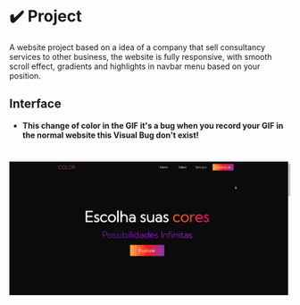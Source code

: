 
# ✔️ Project
A website project based on a idea of a company that sell consultancy services to other business, the website is fully responsive, with smooth scroll effect, gradients and highlights in navbar menu based on your position.

## Interface 
- **This change of color in the GIF it's a bug when you record your GIF in the normal website this Visual Bug don't exist!**
<h1 align="center">
    <img alt="colors_GIF" title="colors_interface_GIF" src="github/colors_website.gif">
</h1>